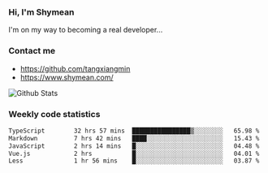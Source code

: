 ### Hi, I'm Shymean

I'm on my way to becoming a real developer...

### Contact me

- <https://github.com/tangxiangmin>
- <https://www.shymean.com/>

![Github Stats](https://github-readme-stats.vercel.app/api?username=tangxiangmin&show_icons=true&theme=dark)


###  Weekly code statistics

<!--START_SECTION:waka-->

```txt
TypeScript        32 hrs 57 mins  ████████████████▒░░░░░░░░   65.98 %
Markdown          7 hrs 42 mins   ████░░░░░░░░░░░░░░░░░░░░░   15.43 %
JavaScript        2 hrs 14 mins   █░░░░░░░░░░░░░░░░░░░░░░░░   04.48 %
Vue.js            2 hrs           █░░░░░░░░░░░░░░░░░░░░░░░░   04.01 %
Less              1 hr 56 mins    █░░░░░░░░░░░░░░░░░░░░░░░░   03.87 %
```

<!--END_SECTION:waka-->